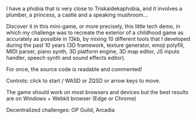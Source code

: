I have a phobia that is very close to Triskaidekaphobia, and it involves a plumber, a princess, a castle and a speaking mushroom...

Discover it in this mini-game, or more precisely, this little tech demo, in which my challenge was to recreate the exterior of a childhood game as accurately as possible in 13kb, by mixing 10 different tools that I developed during the past 10 years (3D framework, texture generator, emoji polyfill, MIDI parser, piano synth, 3D platform engine, 3D map editor, JS inputs handler, speech synth and sound effects editor).

For once, the source code is readable and commented!

Controls: click to start / WASD or ZQSD or arrow keys to move.

The game should work on most browsers and devices but the best results are on Windows + Webkit browser (Edge or Chrome)

Decentralized challenges: OP Guild, Arcadia